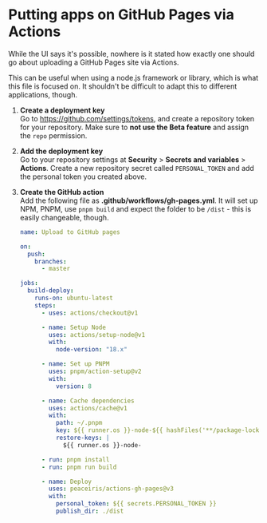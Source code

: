 # Putting apps on GitHub Pages via Actions

While the UI says it's possible, nowhere is it stated how exactly one should go about uploading a GitHub Pages site via Actions.

This can be useful when using a node.js framework or library, which is what this file is focused on. It shouldn't be difficult to adapt this to different applications, though.

1. **Create a deployment key**<br>
   Go to <https://github.com/settings/tokens>, and create a repository token for your repository. Make sure to **not use the Beta feature** and assign the `repo` permission.
2. **Add the deployment key**<br>
   Go to your repository settings at **Security** > **Secrets and variables** > **Actions**. Create a new repository secret called `PERSONAL_TOKEN` and add the personal token you created above.
3. **Create the GitHub action**<br>
   Add the following file as **.github/workflows/gh-pages.yml**. It will set up NPM, PNPM, use `pnpm build` and expect the folder to be `/dist` - this is easily changeable, though.

   ```yml
   name: Upload to GitHub pages

   on:
     push:
       branches:
         - master

   jobs:
     build-deploy:
       runs-on: ubuntu-latest
       steps:
         - uses: actions/checkout@v1

         - name: Setup Node
           uses: actions/setup-node@v1
           with:
             node-version: "18.x"

         - name: Set up PNPM
           uses: pnpm/action-setup@v2
           with:
             version: 8

         - name: Cache dependencies
           uses: actions/cache@v1
           with:
             path: ~/.pnpm
             key: ${{ runner.os }}-node-${{ hashFiles('**/package-lock.json') }}
             restore-keys: |
               ${{ runner.os }}-node-

         - run: pnpm install
         - run: pnpm run build

         - name: Deploy
           uses: peaceiris/actions-gh-pages@v3
           with:
             personal_token: ${{ secrets.PERSONAL_TOKEN }}
             publish_dir: ./dist
   ```
